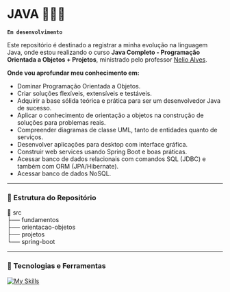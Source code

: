 # JAVA 🧑🏽‍💻
**`Em desenvolvimento`**

Este repositório é destinado a registrar a minha evolução na linguagem Java, onde estou realizando o curso **Java Completo - Programação Orientada a Objetos + Projetos**, ministrado pelo professor <a href="https://www.udemy.com/user/nelio-alves/" target="_blank">Nelio Alves</a>.

**Onde vou aprofundar meu conhecimento em:**
<ul>
<li>Dominar Programação Orientada a Objetos.</li>
<li>Criar soluções flexíveis, extensíveis e testáveis.</li>
<li>Adquirir a base sólida teórica e prática para ser um desenvolvedor Java de sucesso.</li>
<li>Aplicar o conhecimento de orientação a objetos na construção de soluções para problemas reais.</li>
<li>Compreender diagramas de classe UML, tanto de entidades quanto de serviços.</li>
<li>Desenvolver aplicações para desktop com interface gráfica.</li>
<li>Construir web services usando Spring Boot e boas práticas.</li>
<li>Acessar banco de dados relacionais com comandos SQL (JDBC) e também com ORM (JPA/Hibernate).</li>
<li>Acessar banco de dados NoSQL.</li>
</ul>

---

### 📂 Estrutura do Repositório
📁 src<br>
├── fundamentos<br>
├── orientacao-objetos<br>
├── projetos<br>
└── spring-boot<br>


--- 

### 🚀 Tecnologias e Ferramentas
[![My Skills](https://skillicons.dev/icons?i=java,spring,mysql,git)](https://skillicons.dev)
